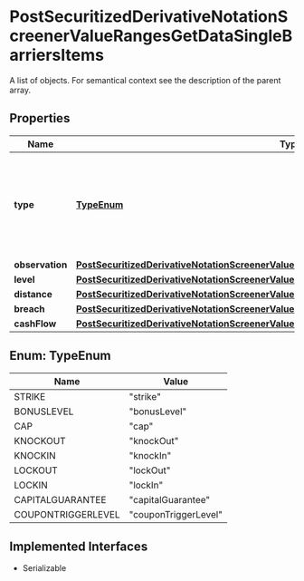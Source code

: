 

# PostSecuritizedDerivativeNotationScreenerValueRangesGetDataSingleBarriersItems

A list of objects. For semantical context see the description of the parent array.

## Properties

Name | Type | Description | Notes
------------ | ------------- | ------------- | -------------
**type** | [**TypeEnum**](#TypeEnum) | The type of the barrier. See endpoint &#x60;/securitized-derivative/barrier/type/list&#x60; for additional information. Note that not all barrier types listed in the mentioned endpoint can be used as a parameter. | Value | Description | | --- | --- | | strike | Represents the underlying level that needs to be reached in order for the securitized derivative to yield a profit; particularly relevant for reverse convertible bonds, sprint/outperformance certificates, capital-protection certificates, warrants and knock-out certificates. | | bonusLevel | Represents the underlying level considered for repayment if the knock-in barrier is intact; particularly relevant for bonus certificates. | | cap | Represents the maximum underlying level considered for repayment; particularly relevant for discount certificates, bonus certificates, and capital-protection certificates. | | knockOut | Represents the underlying level where a securitized derivative is terminated and becomes (nearly) worthless; particularly relevant for knock-out certificates. | | knockIn | Represents the underling level at which a certain product feature (such as a bonus payment) is lost; particularly relevant for bonus certificates but also for securitized derivatives that might have additional protection such as reverse convertible bonds, discount certificates, and capital-protection certificates. | | lockOut | Represents the underlying level at which the securitized derivative is terminated yielding a predefined amount; particularly relevant for capital-protection certificates and express certificates but currently not supported for the latter. | | lockIn | Represents the underlying level at which a certain repayment at maturity is ensured; particularly relevant for capital-protection certificates and express certificates but currently not supported for the latter. | | capitalGuarantee | Represents the underlying level corresponding to a guranteed repayment; particularly relevant for capital-protection certificates. | | couponTriggerLevel | Represents the underlying level at which a partial payment (such as a conditional coupon) is lost; particularly relevant for capital-protection certificates and express certificates but currently not supported for the latter. |   |  [optional]
**observation** | [**PostSecuritizedDerivativeNotationScreenerValueRangesGetDataSingleBarriersItemsObservation**](PostSecuritizedDerivativeNotationScreenerValueRangesGetDataSingleBarriersItemsObservation.md) |  |  [optional]
**level** | [**PostSecuritizedDerivativeNotationScreenerValueRangesGetDataSingleBarriersItemsLevel**](PostSecuritizedDerivativeNotationScreenerValueRangesGetDataSingleBarriersItemsLevel.md) |  |  [optional]
**distance** | [**PostSecuritizedDerivativeNotationScreenerValueRangesGetDataSingleBarriersItemsDistance**](PostSecuritizedDerivativeNotationScreenerValueRangesGetDataSingleBarriersItemsDistance.md) |  |  [optional]
**breach** | [**PostSecuritizedDerivativeNotationScreenerValueRangesGetDataSingleBarriersItemsBreach**](PostSecuritizedDerivativeNotationScreenerValueRangesGetDataSingleBarriersItemsBreach.md) |  |  [optional]
**cashFlow** | [**PostSecuritizedDerivativeNotationScreenerValueRangesGetDataSingleBarriersItemsCashFlow**](PostSecuritizedDerivativeNotationScreenerValueRangesGetDataSingleBarriersItemsCashFlow.md) |  |  [optional]



## Enum: TypeEnum

Name | Value
---- | -----
STRIKE | &quot;strike&quot;
BONUSLEVEL | &quot;bonusLevel&quot;
CAP | &quot;cap&quot;
KNOCKOUT | &quot;knockOut&quot;
KNOCKIN | &quot;knockIn&quot;
LOCKOUT | &quot;lockOut&quot;
LOCKIN | &quot;lockIn&quot;
CAPITALGUARANTEE | &quot;capitalGuarantee&quot;
COUPONTRIGGERLEVEL | &quot;couponTriggerLevel&quot;


## Implemented Interfaces

* Serializable



